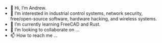 - 👋 Hi, I’m Andrew.
- 👀 I’m interested in industrial control systems, network security, free/open-source software, hardware hacking, and wireless systems.
- 🌱 I’m currently learning FreeCAD and Rust.
- 💞️ I’m looking to collaborate on ...
- 📫 How to reach me ...

<!---
ayleph/ayleph is a ✨ special ✨ repository because its `README.md` (this file) appears on your GitHub profile.
You can click the Preview link to take a look at your changes.
--->
